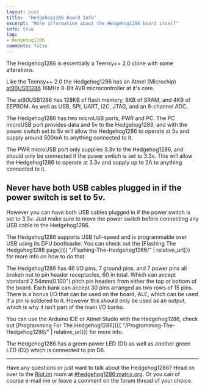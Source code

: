 ```yaml
---
layout: post
title:  "Hedgehog1286 Board Info"
excerpt: "More information about the Hedgehog1286 board itself"
info: true
tag:
- Hedgehog1286
comments: false
---
```


The Hedgehog1286 is essentially a Teensy++ 2.0 clone with some alterations.

Like the Teensy++ 2.0 the Hedgehog1286 has an Atmel (Microchip) [at90USB1286](https://www.microchip.com/wwwproducts/en/AT90USB1286) 16MHz 8-Bit AVR microcontroller at it's core.

The at90USB1286 has 128KB of flash memory, 8KB of SRAM, and 4KB of EEPROM. As well as USB, SPI, UART, I2C, JTAG, and an 8-channel ADC.

The Hedgehog1286 has two microUSB ports, PWR and PC. The PC microUSB port provides data and 5v to the Hedgehog1286, and with the power switch set to 5v will allow the Hedgehog1286 to operate at 5v and supply around 500mA to anything connected to it.

The PWR microUSB port only supplies 3.3v to the Hedgehog1286, and should only be connected if the power switch is set to 3.3v. This will allow the Hedgehog1286 to operate at 3.3v and supply up to 2A to anything connected to it.

## Never have both USB cables plugged in if the power switch is set to 5v.

However you can have both USB cables plugged in if the power switch is set to 3.3v. Just make sure to move the power switch before connecting any USB cable to the Hedgehog1286.

The Hedgehog1286 supports USB full-speed and is programmable over USB using its DFU bootloader. You can check out the [Flashing The Hedgehog1286 page]({{ "/Flashing-The-Hedgehog1286/" | relative_url}}) for more info on how to do that.

The Hedgehog1286 has 46 I/O pins, 7 ground pins, and 7 power pins all broken out to pin header receptacles, 60 in total. Which can accept standard 2.54mm(0.100") pitch pin headers from either the top or bottom of the board. Each bank can accept 30 pins arranged as two rows of 15 pins. There is a bonus I/O that can be used on the board, ALE, which can be used if a pin is soldered to it. However this should only be used as an output, which is why it isn't part of the main I/O banks.

You can use the Arduino IDE or Atmel Studio with the Hedgehog1286, check out [Programming For The Hedgehog1286]({{ "/Programming-The-Hedgehog1286/" | relative_url}}) for more info.

The Hedgehog1286 has a green power LED (D1) as well as another green LED (D2) which is connected to pin D6.  

---

Have any questions or just want to talk about the Hedgehog1286? Head on over to the [Riot.im](https://riot.im) room at [#hedgehog1286:matrix.org](https://riot.im/app/#/room/#hedgehog1286:matrix.org). Or you can of course e-mail me or leave a comment on the forum thread of your choice.